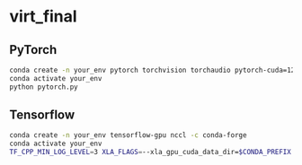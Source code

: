 # virt_final

## PyTorch
```bash
conda create -n your_env pytorch torchvision torchaudio pytorch-cuda=12.4 -c pytorch -c nvidia
conda activate your_env
python pytorch.py
```

## Tensorflow
```bash
conda create -n your_env tensorflow-gpu nccl -c conda-forge
conda activate your_env
TF_CPP_MIN_LOG_LEVEL=3 XLA_FLAGS=--xla_gpu_cuda_data_dir=$CONDA_PREFIX python tf.py --gpus 4
```


